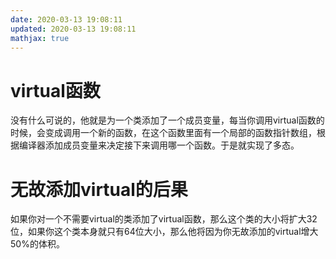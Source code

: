 ```yaml
---
date: 2020-03-13 19:08:11
updated: 2020-03-13 19:08:11
mathjax: true
---
```


# virtual函数
 没有什么可说的，他就是为一个类添加了一个成员变量，每当你调用virtual函数的时候，会变成调用一个新的函数，在这个函数里面有一个局部的函数指针数组，根据编译器添加成员变量来决定接下来调用哪一个函数。于是就实现了多态。
# 无故添加virtual的后果
 如果你对一个不需要virtual的类添加了virtual函数，那么这个类的大小将扩大32位，如果你这个类本身就只有64位大小，那么他将因为你无故添加的virtual增大50%的体积。
